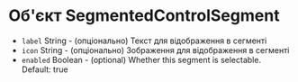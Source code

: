 # Об'єкт SegmentedControlSegment

* `label` String - (опціонально) Текст для відображення в сегменті
* `icon` String - (опціонально) Зображення для відображення в сегменті
* `enabled` Boolean - (optional) Whether this segment is selectable. Default: true
